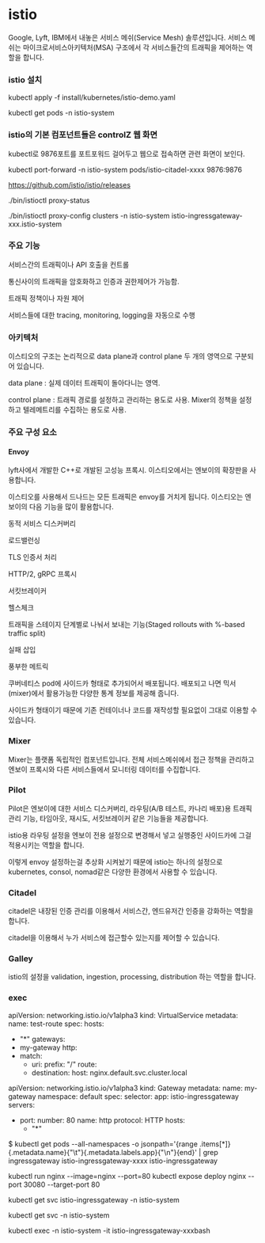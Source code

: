 # istio

Google, Lyft, IBM에서 내놓은 서비스 메쉬(Service Mesh) 솔루션입니다.
서비스 메쉬는 마이크로서비스아키텍처(MSA) 구조에서 각 서비스들간의 트래픽을 제어하는 역할을 합니다.

### istio 설치

kubectl apply -f install/kubernetes/istio-demo.yaml

kubectl get pods -n istio-system

### istio의 기본 컴포넌트들은 controlZ 웹 화면

kubectl로 9876포트를 포트포워드 걸어두고 웹으로 접속하면 관련 화면이 보인다.

kubectl port-forward -n istio-system pods/istio-citadel-xxxx 9876:9876

https://github.com/istio/istio/releases 

./bin/istioctl proxy-status

./bin/istioctl proxy-config clusters -n istio-system istio-ingressgateway-xxx.istio-system

 

### 주요 기능
서비스간의 트래픽이나 API 호출을 컨트롤

통신사이의 트래픽을 암호화하고 인증과 권한제어가 가능함.

트래픽 정책이나 자원 제어

서비스들에 대한 tracing, monitoring, logging을 자동으로 수행

### 아키텍처

 

이스티오의 구조는 논리적으로 data plane과 control plane 두 개의 영역으로 구분되어 있습니다.

data plane : 실제 데이터 트래픽이 돌아다니는 영역.

control plane : 트래픽 경로를 설정하고 관리하는 용도로 사용. Mixer의 정책을 설정하고 텔레메트리를 수집하는 용도로 사용.

 

### 주요 구성 요소
####  Envoy

lyft사에서 개발한 C++로 개발된 고성능 프록시. 이스티오에서는 엔보이의 확장판을 사용합니다.

이스티오를 사용해서 드나드는 모든 트래픽은 envoy를 거치게 됩니다. 이스티오는 엔보이의 다음 기능을 많이 활용합니다.

동적 서비스 디스커버리

로드밸런싱

TLS 인증서 처리

HTTP/2, gRPC 프록시

서킷브레이커

헬스체크

트래픽을 스테이지 단계별로 나눠서 보내는 기능(Staged rollouts with %-based traffic split)

실패 삽입

풍부한 메트릭

쿠버네티스 pod에 사이드카 형태로 추가되어서 배포됩니다. 배포되고 나면 믹서(mixer)에서 활용가능한 다양한 통계 정보를 제공해 줍니다.

사이드카 형태이기 때문에 기존 컨테이너나 코드를 재작성할 필요없이 그대로 이용할 수 있습니다.

 

### Mixer

Mixer는 플랫폼 독립적인 컴포넌트입니다. 전체 서비스메쉬에서 접근 정책을 관리하고 엔보이 프록시와 다른 서비스들에서 모니터링 데이터를 수집합니다.

 

### Pilot

Pilot은 엔보이에 대한 서비스 디스커버리, 라우팅(A/B 테스트, 카나리 배포)용 트래픽 관리 기능, 타임아웃, 재시도, 서킷브레이커 같은 기능들을 제공합니다.

istio용 라우팅 설정을 엔보이 전용 설정으로 변경해서 넣고 실행중인 사이드카에 그걸 적용시키는 역할을 합니다. 


 
이렇게 envoy 설정하는걸 추상화 시켜놨기 때문에 istio는 하나의 설정으로 kubernetes, consol, nomad같은 다양한 환경에서 사용할 수 있습니다.

 

### Citadel

citadel은 내장된 인증 관리를 이용해서 서비스간, 엔드유저간 인증을 강화하는 역할을 합니다.

citadel을 이용해서 누가 서비스에 접근할수 있는지를 제어할 수 있습니다.

 

### Galley

istio의 설정을 validation, ingestion, processing, distribution 하는 역할을 합니다. 



### exec
apiVersion: networking.istio.io/v1alpha3
kind: VirtualService
metadata:
  name: test-route
spec:
  hosts:
  - "*"
  gateways:
  - my-gateway
  http:
  - match:
    - uri:
        prefix: "/"
    route:
    - destination:
        host: nginx.default.svc.cluster.local

apiVersion: networking.istio.io/v1alpha3
kind: Gateway
metadata:
  name: my-gateway
  namespace: default
spec:
  selector:
    app: istio-ingressgateway
  servers:
  - port:
      number: 80
      name: http
      protocol: HTTP
    hosts:
    - "*"

$ kubectl get pods --all-namespaces -o jsonpath='{range .items[*]}{.metadata.name}{"\t"}{.metadata.labels.app}{"\n"}{end}' | grep ingressgateway
istio-ingressgateway-xxxx    istio-ingressgateway
 
kubectl run nginx --image=nginx --port=80
kubectl expose deploy nginx --port 30080 --target-port 80

kubectl get svc istio-ingressgateway -n istio-system

kubectl get svc -n istio-system

kubectl exec -n istio-system -it istio-ingressgateway-xxxbash

